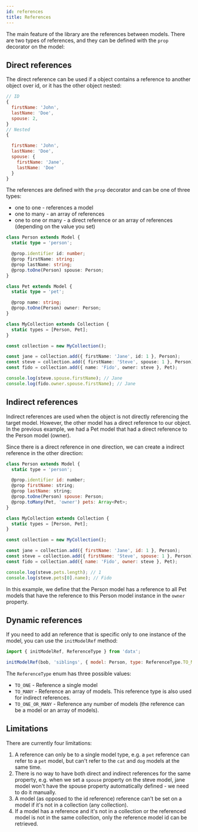 ```yaml
---
id: references
title: References
---
```


The main feature of the library are the references between models. There are two types of references, and they can be defined with the `prop` decorator on the model:

## Direct references

The direct reference can be used if a object contains a reference to another object over id, or it has the other object nested:

```javascript
// ID
{
  firstName: 'John',
  lastName: 'Doe',
  spouse: 2,
}
// Nested
{

  firstName: 'John',
  lastName: 'Doe',
  spouse: {
    firstName: 'Jane',
    lastName: 'Doe'
  }
}
```

The references are defined with the `prop` decorator and can be one of three types:

- one to one - references a model
- one to many - an array of references
- one to one or many - a direct reference or an array of references (depending on the value you set)

```typescript
class Person extends Model {
  static type = 'person';

  @prop.identifier id: number;
  @prop firstName: string;
  @prop lastName: string;
  @prop.toOne(Person) spouse: Person;
}

class Pet extends Model {
  static type = 'pet';

  @prop name: string;
  @prop.toOne(Person) owner: Person;
}

class MyCollection extends Collection {
  static types = [Person, Pet];
}

const collection = new MyCollection();

const jane = collection.add({ firstName: 'Jane', id: 1 }, Person);
const steve = collection.add({ firstName: 'Steve', spouse: 1 }, Person);
const fido = collection.add({ name: 'Fido', owner: steve }, Pet);

console.log(steve.spouse.firstName); // Jane
console.log(fido.owner.spouse.firstName); // Jane
```

## Indirect references

Indirect references are used when the object is not directly referencing the target model. However, the other model has a direct reference to our object.
In the previous example, we had a Pet model that had a direct reference to the Person model (owner).

Since there is a direct reference in one direction, we can create a indirect reference in the other direction:

```javascript
class Person extends Model {
  static type = 'person';

  @prop.identifier id: number;
  @prop firstName: string;
  @prop lastName: string;
  @prop.toOne(Person) spouse: Person;
  @prop.toMany(Pet, 'owner') pets: Array<Pet>;
}

class MyCollection extends Collection {
  static types = [Person, Pet];
}

const collection = new MyCollection();

const jane = collection.add({ firstName: 'Jane', id: 1 }, Person);
const steve = collection.add({ firstName: 'Steve', spouse: 1 }, Person);
const fido = collection.add({ name: 'Fido', owner: steve }, Pet);

console.log(steve.pets.length); // 1
console.log(steve.pets[0].name); // Fido
```

In this example, we define that the Person model has a reference to all Pet models that have the reference to this Person model instance in the `owner` property.

## Dynamic references

If you need to add an reference that is specific only to one instance of the model, you can use the `initModelRef` method:

```javascript
import { initModelRef, ReferenceType } from 'datx';

initModelRef(bob, 'siblings', { model: Person, type: ReferenceType.TO_MANY }, [john]);
```

The `ReferenceType` enum has three possible values:

- `TO_ONE` - Reference a single model
- `TO_MANY` - Reference an array of models. This reference type is also used for indirect references.
- `TO_ONE_OR_MANY` - Reference any number of models (the reference can be a model or an array of models).

## Limitations

There are currently four limitations:

1. A reference can only be to a single model type, e.g. a `pet` reference can refer to a `pet` model, but can't refer to the `cat` and `dog` models at the same time.
2. There is no way to have both direct and indirect references for the same property, e.g. when we set a `spouse` property on the steve model, jane model won't have the spouse property automatically defined - we need to do it manually.
3. A model (as opposed to the id reference) reference can't be set on a model if it's not in a collection (any collection).
4. If a model has a reference and it's not in a collection or the referenced model is not in the same collection, only the reference model id can be retrieved.
